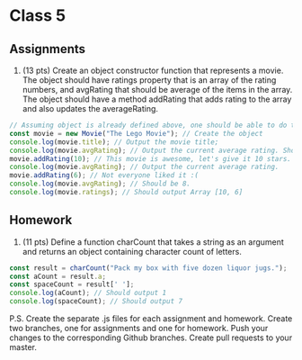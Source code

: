 
# Class 5

## Assignments

1. (13 pts) Create an object constructor function that represents a movie. The object should have ratings property that is an array of the rating numbers, and avgRating that should be average of the items in the array. The object should have a method addRating that adds rating to the array and also updates the averageRating.

```javascript
// Assuming object is already defined above, one should be able to do the following:
const movie = new Movie("The Lego Movie"); // Create the object
console.log(movie.title); // Output the movie title;
console.log(movie.avgRating); // Output the current average rating. Should be 0.
movie.addRating(10); // This movie is awesome, let's give it 10 stars.
console.log(movie.avgRating); // Output the current average rating.
movie.addRating(6); // Not everyone liked it :(
console.log(movie.avgRating); // Should be 8.
console.log(movie.ratings); // Should output Array [10, 6]
```

## Homework

1. (11 pts) Define a function charCount that takes a string as an argument and returns an object containing character count of letters.

```javascript
const result = charCount("Pack my box with five dozen liquor jugs.");
const aCount = result.a;
const spaceCount = result[' '];
console.log(aCount); // Should output 1
console.log(spaceCount); // Should output 7
```

P.S. Create the separate .js files for each assignment and homework. Create two branches, one for assignments and one for homework. Push your changes to the corresponding Github branches. Create pull requests to your master.
